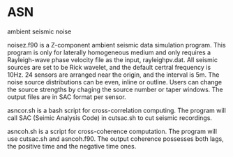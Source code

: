 # ASN
ambient seismic noise

noisez.f90 is a Z-component ambient seismic data simulation program. This program is only for laterally homogeneous medium and only requires a Rayleigh-wave phase velocity file as the input, rayleighpv.dat. All seismic sources are set to be Rick wavelet, and the default certral frequency is 10Hz. 24 sensors are arranged near the origin, and the interval is 5m. The noise source distributions can be even, inline or outline. Users can change the source strengths by chaging the source number or taper windows. The output files are in SAC format per sensor. 

asncor.sh is a bash script for cross-correlation computing. The program will call SAC (Seimic Analysis Code) in cutsac.sh to cut seismic recordings.

asncoh.sh is a script for cross-coherence computation. The program will use cutsac.sh and asncoh.f90. The output coherence possesses both lags, the positive time and the negative time ones.
